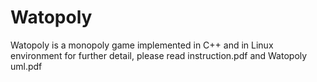 # Watopoly
Watopoly is a monopoly game implemented in C++ and in Linux environment for further detail, please read instruction.pdf and Watopoly uml.pdf
